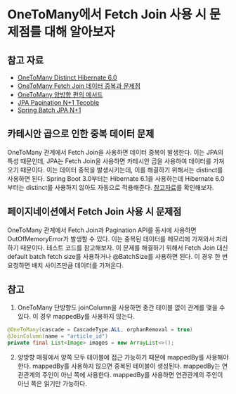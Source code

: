 # OneToMany에서 Fetch Join 사용 시 문제점를 대해 알아보자

## 참고 자료

- [OneToMany Distinct Hibernate 6.0](https://delvering.tistory.com/52)
- [OneToMany Fetch Join 데이터 중복과 문제점](https://porolog.tistory.com/59)
- [OneToMany 양방향 편의 메서드](https://skatpdnjs.tistory.com/49)
- [JPA Pagination N+1 Tecoble](https://tecoble.techcourse.co.kr/post/2021-07-26-jpa-pageable/)
- [Spring Batch JPA N+1](https://jojoldu.tistory.com/414)

## 카테시안 곱으로 인한 중복 데이터 문제

OneToMany 관계에서 Fetch Join을 사용하면 데이터 중복이 발생한다. 이는 JPA의 특성 때문인데, JPA는 Fetch Join을 사용하면 카테시안 곱을 사용하여 데이터를 가져오기 때문이다. 이는 데이터
중복을 발생시키는데, 이를 해결하기 위해서는 distinct를 사용하면 된다.
Spring Boot 3.0부터는 Hibernate 6.1을 사용하는데 Hibernate 6.0부터는 distinct를 사용하지 않아도 자동으로
적용해준다. [참고자료](https://github.com/hibernate/hibernate-orm/blob/6.0/migration-guide.adoc#distinct)를 확인해보자.

## 페이지네이션에서 Fetch Join 사용 시 문제점

OneToMany 관계에서 Fetch Join과 Pagination API를 동시에 사용하면 OutOfMemoryError가 발생할 수 있다. 이는 중복된 데이터를 메모리에 가져와서 처리하기 때문이다. 테스트 코드를
참고해보자. 이 문제를 해결하기 위해서 Fetch Join 대신 default batch fetch size를 사용하거나 @BatchSize를 사용하면 된다. 이 경우 한 번 요청하면 배치 사이즈만큼 데이터를
가져온다.

## 참고

1. OneToMany 단방향도 joinColumn을 사용하면 중간 테이블 없이 관계를 맺을 수 있다. 이 경우 mappedBy를 사용하지 않는다.

```java
@OneToMany(cascade = CascadeType.ALL, orphanRemoval = true)
@JoinColumn(name = "article_id")
private final List<Image> images = new ArrayList<>();
```

2. 양방향 매핑에서 양쪽 모두 테이블에 접근 가능하기 때문에 mappedBy를 사용해야 한다. mappedBy를 사용하지 않으면 중복된 테이블이 생성된다.
mappedBy는 연관관계의 주인이 아닌 쪽에 사용한다. mappedBy를 사용하면 연관관계의 주인이 아닌 쪽은 읽기만 가능하다.